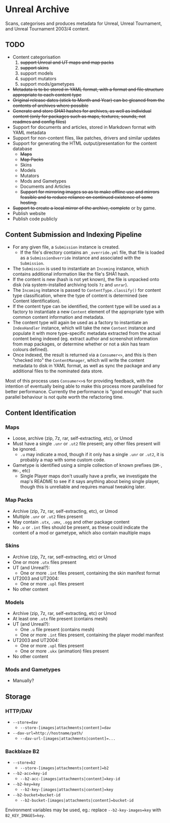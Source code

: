 # Unreal Archive

Scans, categorises and produces metadata for Unreal, Unreal Tournament, 
and Unreal Tournament 2003/4 content.

## TODO

- Content categorisation
  1. ~~support Unreal and UT maps and map packs~~
  2. ~~support skins~~
  3. support models
  4. support mutators
  5. support mods/gametypes
- ~~Metadata is to be stored in YAML format, with a format and file structure
  appropriate to each content type~~
- ~~Original release dates (stick to Month and Year) can be gleaned from the
  contents of archives where possible~~
- ~~Generate and store SHA1 hashes for archives, as well as individual content
  (only for packages such as maps, textures, sounds, not readmes and config
  files)~~
- Support for documents and articles, stored in Markdown format with YAML
  metadata
- Support for non-content files, like patches, drivers and similar updates
- Support for generating the HTML output/presentation for the content database
  - ~~Maps~~
  - ~~Map Packs~~
  - Skins
  - Models
  - Mutators
  - Mods and Gametypes
  - Documents and Articles
  - ~~Support for mirroring images so as to make offline use and mirrors feasible
    and to reduce reliance on continued existence of some hosting.~~
- ~~Support to create a local mirror of the archive, complete~~ or by game.
- Publish website
- Publish code publicly


## Content Submission and Indexing Pipeline

- For any given file, a `Submission` instance is created.
  - If the file's directory contains an `_override.yml` file, that file is
    loaded as a `SubmissionOverride` instance and associated with the 
    `Submission`.
- The `Submission` is used to instantiate an `Incoming` instance, which
  contains additional information like the file's SHA1 hash.
- If the content is new (hash is not yet known), the file is unpacked onto
  disk (via system-installed archiving tools `7z` and `unrar`).
- The `Incoming` instance is passed to `ContentType.classify()` for content
  type classification, where the type of content is determined (see Content
  Identification).
- If the content type can be identified, the content type will be used as a
  factory to instantiate a new `Content` element of the appropriate type 
  with common content information and metadata.
- The content type will again be used as a factory to instantiate an 
  `IndexHandler` instance, which will take the new `Content` instance and
  populate it with more type-specific metadata extracted from the actual
  content being indexed (eg. extract author and screenshot information from
  map packages, or determine whether or not a skin has team colours defined).
- Once indexed, the result is returned via a `Consumer<>`, and this is then
  "checked into" the `ContentManager`, which will write the content metadata
  to disk in YAML format, as well as sync the package and any additional 
  files to the nominated data store.

Most of this process uses `Consumer<>`s for providing feedback, with the 
intention of eventually being able to make this process more parallelised for
better performance. Currently the performance is "good enough" that such
parallel behaviour is not quite worth the refactoring time.


## Content Identification

### Maps

- Loose, archive (zip, 7z, rar, self-extracting, etc), or Umod
- Must have a single `.unr` or `.ut2` file present; any other files present
  will be ignored.
  - `.u` may indicate a mod, though if it only has a single `.unr` or `.ut2`,
    it is probably a map with some custom code.
- Gametype is identified using a simple collection of known prefixes (`DM-`, 
  `MH-`, etc)
  - Single Player maps don't usually have a prefix, we investigate the 
    map's README to see if it says anything about being single player, though
    this is unreliable and requires manual tweaking later.

### Map Packs

- Archive (zip, 7z, rar, self-extracting, etc), or Umod
- Multiple `.unr` or `.ut2` files present
- May contain `.utx`, `.umx`, `.ogg` and other package content
- No `.u` or `.int` files should be present, as these could indicate the 
  content of a mod or gametype, which also contain maultiple maps

### Skins

- Archive (zip, 7z, rar, self-extracting, etc) or Umod
- One or more `.utx` files present
- UT (and Unreal?):
  - One or more `.int` files present, containing the skin manifest format
- UT2003 and UT2004:
  - One or more `.upl` files present
- No other content

### Models

- Archive (zip, 7z, rar, self-extracting, etc) or Umod
- At least one `.utx` file present (contains mesh)
- UT (and Unreal?):
  - One `.u` file present (contains mesh)
  - One or more `.int` files present, containing the player model manifest
- UT2003 and UT2004:
  - One or more `.upl` files present
  - One or more `.ukx` (animation) files present
- No other content

### Mods and Gametypes

- Manually?


## Storage

### HTTP/DAV

- `--store=dav`
  - `--store-[images|attachments|content]=dav`
- `--dav-url=http://hostname/path/`
  - `--dav-url-[images|attachments|content]=...`

### Backblaze B2

- `--store=b2`
  - `--store-[images|attachments|content]=b2`
- `--b2-acc=key-id`
  - `--b2-acc-[images|attachments|content]=key-id`
- `--b2-key=key`
  - `--b2-key-[images|attachments|content]=key`
- `--b2-bucket=bucket-id`
  - `--b2-bucket-[images|attachments|content]=bucket-id`

Environment variables may be used, eg.: replace `--b2-key-images=key` with 
`B2_KEY_IMAGES=key`.
